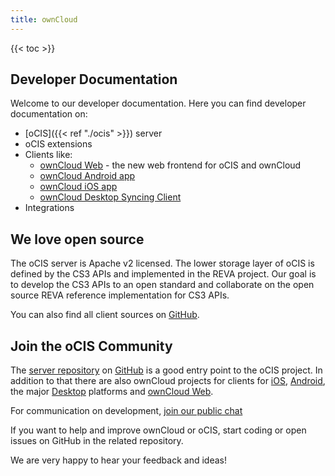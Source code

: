 ```yaml
---
title: ownCloud
---
```


{{< toc >}}

## Developer Documentation

Welcome to our developer documentation. Here you can find developer documentation on:

- [oCIS]({{< ref "./ocis" >}}) server
- oCIS extensions
- Clients like:
    - [ownCloud Web](https://github.com/owncloud/web) - the new web frontend for oCIS and ownCloud
    - [ownCloud Android app](https://github.com/owncloud/android)
    - [ownCloud iOS app](https://github.com/owncloud/ios-app)
    - [ownCloud Desktop Syncing Client](https://github.com/owncloud/client)
- Integrations

## We love open source

The oCIS server is Apache v2 licensed.
The lower storage layer of oCIS is defined by the CS3 APIs and implemented in the REVA project. Our goal is to develop the CS3 APIs to an open standard and collaborate on the open source REVA reference implementation for CS3 APIs.

You can also find all client sources on [GitHub](https://github.com/owncloud/).

## Join the oCIS Community

The [server repository](https://github.com/owncloud/ocis) on [GitHub](https://www.github.com) is a good entry point to the oCIS project. In addition to that there are also ownCloud projects for clients for [iOS](https://github.com/owncloud/ios-app), [Android](https://github.com/owncloud/android), the major [Desktop](https://github.com/owncloud/desktop) platforms and [ownCloud Web](https://github.com/owncloud/web).

For communication on development, [join our public chat](https://talk.owncloud.com/channel/ocis)

If you want to help and improve ownCloud or oCIS, start coding or open issues on GitHub in the related repository.

We are very happy to hear your feedback and ideas!
